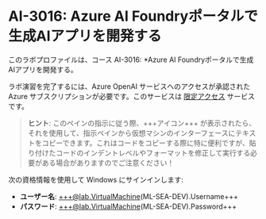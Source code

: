 # AI-3016: Azure AI Foundryポータルで生成AIアプリを開発する

このラボプロファイルは、コース AI-3016: *Azure AI Foundryポータルで生成AIアプリを開発する。

ラボ演習を完了するには、Azure OpenAI サービスへのアクセスが承認された Azure サブスクリプションが必要です。このサービスは [限定アクセス](https://learn.microsoft.com/legal/cognitive-services/openai/limited-access) サービスです。

> **ヒント**: このペインの指示に従う際、+++アイコン+++ が表示されたら、それを使用して、指示ペインから仮想マシンのインターフェースにテキストをコピーできます。これはコードをコピーする際に特に便利ですが、貼り付けたコードのインデントレベルやフォーマットを修正して実行する必要がある場合がありますのでご注意ください！

次の資格情報を使用して Windows にサインインします:

- **ユーザー名**: +++@lab.VirtualMachine(ML-SEA-DEV).Username+++
- **パスワード**: +++@lab.VirtualMachine(ML-SEA-DEV).Password+++
